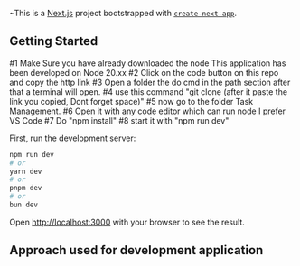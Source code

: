 ~This is a [Next.js](https://nextjs.org/) project bootstrapped with [`create-next-app`](https://github.com/vercel/next.js/tree/canary/packages/create-next-app).

## Getting Started
#1 Make Sure you have already downloaded the node This application has been developed on Node 20.xx
#2 Click on the code button on this repo and copy the http link
#3 Open a folder the do cmd in the path section after that a terminal will open.
#4 use this command
  "git clone (after it paste the link you copied, Dont forget space)"
#5 now go to the folder Task Management.
#6 Open it with any code editor which can run node I prefer VS Code
#7 Do "npm install"
#8 start it with "npm run dev"

First, run the development server:

```bash
npm run dev
# or
yarn dev
# or
pnpm dev
# or
bun dev
```

Open [http://localhost:3000](http://localhost:3000) with your browser to see the result.

## Approach used for development application
